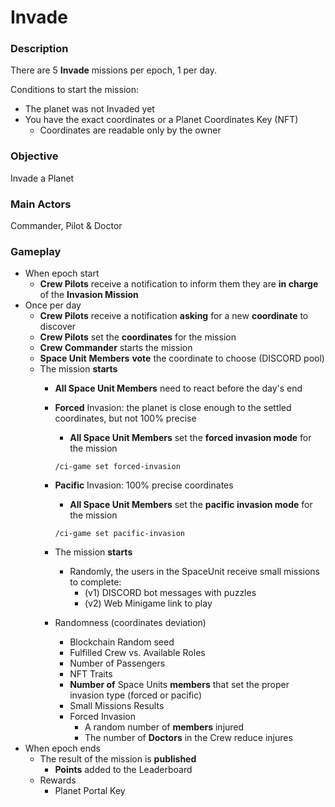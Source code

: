 # Invade

### Description

There are 5 **Invade** missions per epoch, 1 per day.

Conditions to start the mission:

* The planet was not Invaded yet
* You have the exact coordinates or a Planet Coordinates Key (NFT)
  * Coordinates are readable only by the owner

### Objective

Invade a Planet

### Main Actors

Commander, Pilot & Doctor

### Gameplay

* When epoch start
  * **Crew Pilots** receive a notification to inform them they are **in charge** of the **Invasion Mission**
* Once per day
  * **Crew Pilots** receive a notification **asking** for a new **coordinate** to discover
  * **Crew Pilots** set the **coordinates** for the mission
  * **Crew Commander** starts the mission
  * **Space Unit** **Members** **vote** the coordinate to choose (DISCORD pool)
  * The mission **starts**
    * **All Space Unit Members** need to react before the day's end
    *   **Forced** Invasion: the planet is close enough to the settled coordinates, but not 100% precise

        * **All Space Unit Members** set the **forced invasion mode** for the mission

        `/ci-game set forced-invasion`
    *   **Pacific** Invasion: 100% precise coordinates

        * **All Space Unit Members** set the **pacific invasion mode** for the mission

        `/ci-game set pacific-invasion`
    * The mission **starts**
      * Randomly, the users in the SpaceUnit receive small missions to complete:&#x20;
        * (v1) DISCORD bot messages with puzzles
        * (v2) Web Minigame link to play
    * Randomness (coordinates deviation)
      * Blockchain Random seed
      * Fulfilled Crew vs. Available Roles
      * Number of Passengers
      * NFT Traits
      * **Number of** Space Units **members** that set the proper invasion type (forced or pacific)
      * Small Missions Results
      * Forced Invasion
        * A random number of **members** injured
        * The number of **Doctors** in the Crew reduce injures
* When epoch ends
  * The result of the mission is **published**
    * **Points** added to the Leaderboard
  * Rewards
    * Planet Portal Key
